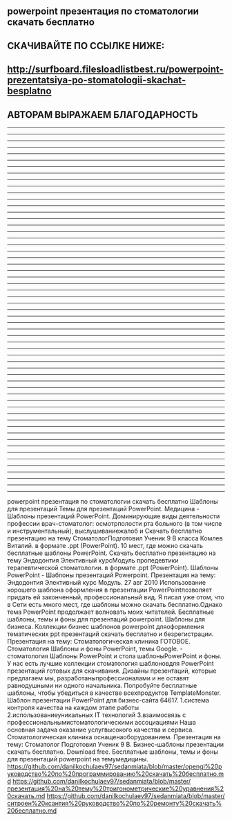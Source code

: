 powerpoint презентация по стоматологии скачать бесплатно
--------------------------------------------------
СКАЧИВАЙТЕ ПО ССЫЛКЕ НИЖЕ:
--------------------------------------------------
http://surfboard.filesloadlistbest.ru/powerpoint-prezentatsiya-po-stomatologii-skachat-besplatno
--------------------------------------------------
АВТОРАМ ВЫРАЖАЕМ БЛАГОДАРНОСТЬ
--------------------------------------------------
--------------------------------------------------
--------------------------------------------------
--------------------------------------------------
--------------------------------------------------
--------------------------------------------------
--------------------------------------------------
--------------------------------------------------
--------------------------------------------------
--------------------------------------------------
--------------------------------------------------
--------------------------------------------------
--------------------------------------------------
--------------------------------------------------
--------------------------------------------------
--------------------------------------------------
--------------------------------------------------
--------------------------------------------------
--------------------------------------------------
--------------------------------------------------
--------------------------------------------------
--------------------------------------------------
--------------------------------------------------
--------------------------------------------------
--------------------------------------------------
--------------------------------------------------
--------------------------------------------------
--------------------------------------------------
--------------------------------------------------
--------------------------------------------------
--------------------------------------------------
--------------------------------------------------
--------------------------------------------------
--------------------------------------------------
--------------------------------------------------
--------------------------------------------------
--------------------------------------------------
--------------------------------------------------
--------------------------------------------------
--------------------------------------------------
--------------------------------------------------
--------------------------------------------------
--------------------------------------------------
--------------------------------------------------
--------------------------------------------------
--------------------------------------------------
--------------------------------------------------
--------------------------------------------------
--------------------------------------------------
--------------------------------------------------
--------------------------------------------------
--------------------------------------------------
--------------------------------------------------
--------------------------------------------------
--------------------------------------------------
--------------------------------------------------
--------------------------------------------------
--------------------------------------------------
powerpoint презентация по стоматологии скачать бесплатно Шаблоны для презентаций  Темы для презентаций PowerPoint. Медицина - Шаблоны презентаций PowerPoint. Доминирующие виды деятельности профессии врач-стоматолог: осмотрполости рта больного (в том числе и инструментальный), выслушиваниежалоб и  Скачать бесплатно презентацию на тему СтоматологПодготовил Ученик 9 В класса Комлев Виталий. в формате .ppt (PowerPoint). 10 мест, где можно скачать бесплатные шаблоны PowerPoint. Скачать бесплатно презентацию на тему Эндодонтия Элективный курсМодуль пропедевтики терапевтической стоматологии. в формате .ppt (PowerPoint). Шаблоны PowerPoint - Шаблоны презентаций Powerpoint. Презентация на тему: Эндодонтия Элективный курс Модуль. 27 авг 2010  Использование хорошего шаблона оформления в презентации PowerPointпозволяет придать ей законченный, профессиональный вид. Я писал уже отом, что в Сети есть много мест, где шаблоны можно скачать бесплатно.Однако тема PowerPoint продолжает волновать моих читателей. Бесплатные шаблоны, темы и фоны для презентаций powerpoint.
Шаблоны для бизнеса. Коллекции бизнес шаблонов powerpoint дляоформления тематических ppt презентаций скачать бесплатно и безрегистрации. Презентация на тему: Стоматологическая клиника ГОТОВОЕ. Стоматология Шаблоны и фоны PowerPoint, темы Google. - стоматология Шаблоны PowerPoint и стола шаблоныPowerPoint и фоны. У нас есть лучшие коллекции стоматология шаблоновдля PowerPoint презентаций готовых для скачивания. Дизайны презентаций, которые предлагаем мы, разработаныпрофессионалами и не оставят равнодушными ни одного начальника. Попробуйте бесплатные шаблоны, чтобы убедиться в качестве всехпродуктов TemplateMonster.  Шаблон презентации PowerPoint для бизнес-сайта 64617. 1.система контроля качества на каждом этапе работы 2.использованиеуникальных IT технологий 3.взаимосвязь с профессиональнымистоматологическими ассоциациями Наша основная задача  оказание услугвысокого качества и сервиса. Стоматологическая клиника оснащенаоборудованием. Презентация на тему: Стоматолог Подготовил Ученик 9 В. Бизнес-шаблоны презентации скачать бесплатно. Download free. Бесплатные шаблоны, темы и фоны для презентаций powerpoint на темумедицины.
https://github.com/danilkochulaev97/sedanmiata/blob/master/opengl%20руководство%20по%20программированию%20скачать%20бесплатно.md
https://github.com/danilkochulaev97/sedanmiata/blob/master/презентация%20на%20тему%20тригонометрические%20уравнения%20скачать.md
https://github.com/danilkochulaev97/sedanmiata/blob/master/ситроен%20ксантия%20руководство%20по%20ремонту%20скачать%20бесплатно.md